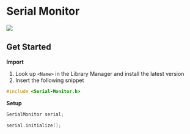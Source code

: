 # Serial Monitor

[![](https://img.shields.io/badge/Available_in_the_Arduino_Library_Manager-2ea44f)](<Link>)

## Get Started

**Import**

1. Look up `<Name>` in the Library Manager and install the latest version
2. Insert the following snippet
 
```ino
#include <Serial-Monitor.h>
```

**Setup**

```ino
SerialMonitor serial;
```
```ino
serial.initialize();
```
